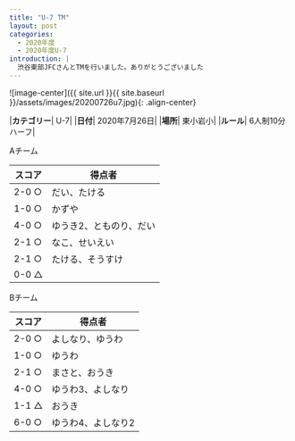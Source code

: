```yaml
---
title: "U-7 TM"
layout: post
categories:
  - 2020年度
  - 2020年度U-7
introduction: |
  渋谷東部JFCさんとTMを行いました。ありがとうございました  
---
```


![image-center]({{ site.url }}{{ site.baseurl }}/assets/images/20200726u7.jpg){: .align-center}


|**カテゴリー**| U-7|
|**日付**| 2020年7月26日|
|**場所**| 東小岩小|
|**ルール**| 6人制10分ハーフ|

Aチーム

|スコア|得点者|
|---|----|
|2-0 ○|だい、たける|
|1-0 ○|かずや|
|4-0 ○|ゆうき2、とものり、だい|
|2-1 ○|なこ、せいえい|
|2-1 ○|たける、そうすけ|
|0-0 △||


Bチーム

|スコア|得点者|
|---|----|
|2-0 ○|よしなり、ゆうわ|
|1-0 ○|ゆうわ|
|2-1 ○|まさと、おうき|
|4-0 ○|ゆうわ3、よしなり|
|1-1 △|おうき|
|6-0 ○|ゆうわ4、よしなり2|

